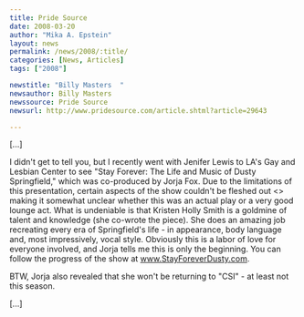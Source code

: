 ```yaml
---
title: Pride Source
date: 2008-03-20
author: "Mika A. Epstein"
layout: news
permalink: /news/2008/:title/
categories: [News, Articles]
tags: ["2008"]

newstitle: "Billy Masters  "
newsauthor: Billy Masters
newssource: Pride Source
newsurl: http://www.pridesource.com/article.shtml?article=29643

---
```


[...]

I didn't get to tell you, but I recently went with Jenifer Lewis to LA's Gay and Lesbian Center to see "Stay Forever: The Life and Music of Dusty Springfield," which was co-produced by Jorja Fox. Due to the limitations of this presentation, certain aspects of the show couldn't be fleshed out <> making it somewhat unclear whether this was an actual play or a very good lounge act. What is undeniable is that Kristen Holly Smith is a goldmine of talent and knowledge (she co-wrote the piece). She does an amazing job recreating every era of Springfield's life - in appearance, body language and, most impressively, vocal style. Obviously this is a labor of love for everyone involved, and Jorja tells me this is only the beginning. You can follow the progress of the show at www.StayForeverDusty.com.

BTW, Jorja also revealed that she won't be returning to "CSI" - at least not this season.

[...]
